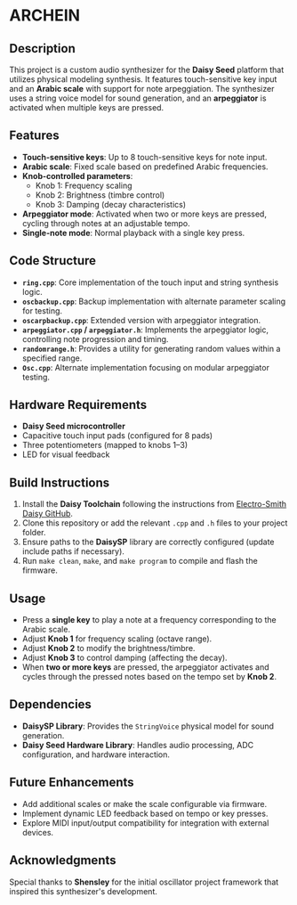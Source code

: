 # ARCHEIN

## Description  
This project is a custom audio synthesizer for the **Daisy Seed** platform that utilizes physical modeling synthesis. It features touch-sensitive key input and an **Arabic scale** with support for note arpeggiation. The synthesizer uses a string voice model for sound generation, and an **arpeggiator** is activated when multiple keys are pressed.

## Features  
- **Touch-sensitive keys**: Up to 8 touch-sensitive keys for note input.  
- **Arabic scale**: Fixed scale based on predefined Arabic frequencies.  
- **Knob-controlled parameters**:  
  - Knob 1: Frequency scaling  
  - Knob 2: Brightness (timbre control)  
  - Knob 3: Damping (decay characteristics)  
- **Arpeggiator mode**: Activated when two or more keys are pressed, cycling through notes at an adjustable tempo.  
- **Single-note mode**: Normal playback with a single key press.  

## Code Structure  
- **`ring.cpp`**: Core implementation of the touch input and string synthesis logic.  
- **`oscbackup.cpp`**: Backup implementation with alternate parameter scaling for testing.  
- **`oscarpbackup.cpp`**: Extended version with arpeggiator integration.  
- **`arpeggiator.cpp` / `arpeggiator.h`**: Implements the arpeggiator logic, controlling note progression and timing.  
- **`randomrange.h`**: Provides a utility for generating random values within a specified range.  
- **`Osc.cpp`**: Alternate implementation focusing on modular arpeggiator testing.  

## Hardware Requirements  
- **Daisy Seed microcontroller**  
- Capacitive touch input pads (configured for 8 pads)  
- Three potentiometers (mapped to knobs 1–3)  
- LED for visual feedback  

## Build Instructions  
1. Install the **Daisy Toolchain** following the instructions from [Electro-Smith Daisy GitHub](https://github.com/electro-smith/DaisyExamples).  
2. Clone this repository or add the relevant `.cpp` and `.h` files to your project folder.  
3. Ensure paths to the **DaisySP** library are correctly configured (update include paths if necessary).  
4. Run `make clean`, `make`, and `make program` to compile and flash the firmware.  

## Usage  
- Press a **single key** to play a note at a frequency corresponding to the Arabic scale.  
- Adjust **Knob 1** for frequency scaling (octave range).  
- Adjust **Knob 2** to modify the brightness/timbre.  
- Adjust **Knob 3** to control damping (affecting the decay).  
- When **two or more keys** are pressed, the arpeggiator activates and cycles through the pressed notes based on the tempo set by **Knob 2**.  

## Dependencies  
- **DaisySP Library**: Provides the `StringVoice` physical model for sound generation.  
- **Daisy Seed Hardware Library**: Handles audio processing, ADC configuration, and hardware interaction.  

## Future Enhancements  
- Add additional scales or make the scale configurable via firmware.  
- Implement dynamic LED feedback based on tempo or key presses.  
- Explore MIDI input/output compatibility for integration with external devices.

## Acknowledgments  
Special thanks to **Shensley** for the initial oscillator project framework that inspired this synthesizer's development.  

